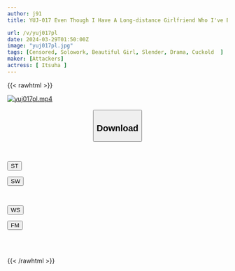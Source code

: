 ```yaml
---
author: j91
title: YUJ-017 Even Though I Have A Long-distance Girlfriend Who I've Been Dating For Five Years, I Got Drunk And Kissed A Comfortable Female Friend Next To Me And Started To Pursue Her So Seriously That I Forgot She Existed. Gobasa

url: /v/yuj017pl
date: 2024-03-29T01:50:00Z
image: "yuj017pl.jpg"
tags: [Censored, Solowork, Beautiful Girl, Slender, Drama, Cuckold	]
maker: [Attackers]
actress: [ Itsuha ]
---
```



{{< rawhtml >}}

<div class="video" data-videoid="GAm9DpvVzyu13qA">
    <a href="javascript:;">
        <img src="/v/yuj017pl/yuj017pl.jpg" width="WIDTH" height="HEIGHT" alt="yuj017pl.mp4" loading="lazy">
    </a>
</div>

<script type="text/javascript" src="https://j91.asia/asset/on-demand-st.js"></script>

<br>
  <link rel="stylesheet" href="https://j91.asia/asset/bs5.css">
  
  <center>
  <button class="btn btn-primary" type="button" data-bs-toggle="collapse" data-bs-target=".multi-collapse" aria-expanded="false" aria-controls="multiCollapseExample1 multiCollapseExample2"><h2>Download</h2></button></center>
</p>
<div class="row">
  <div class="col">
    <div class="collapse multi-collapse" id="multiCollapseExample1">
      <div class="card card-body">
	      	      <br>
<div class="buttons">  
<p><a href="https://streamtape.to/v/GAm9DpvVzyu13qA" target="_blank"><button class="btn-hover color-3"><i class="fa fa-download"></i> ST</button></a></p>
<p><a href="https://asnwish.com/o5q0z8f0r298" target="_blank"><button class="btn-hover color-2"><i class="fa fa-download"></i> SW</button></a></p></div>
    </div>
  </div>
</div>
  <div class="col">
    <div class="collapse multi-collapse" id="multiCollapseExample2">
      <div class="card card-body">
	      <br>
<div class="buttons">
<p><a href="https://wolfstream.tv/26sm6sp91rq1"><button class="btn-hover color-9"><i class="fa fa-download"></i> WS</button></a></p>
<p><a href="https://filemoon.sx/d/7obf7b9grcuw"><button class="btn-hover color-8"><i class="fa fa-download"></i> FM</button></a></p></div>
<br><br>
      </div>
    </div>
  </div>
</div>

{{< /rawhtml >}}